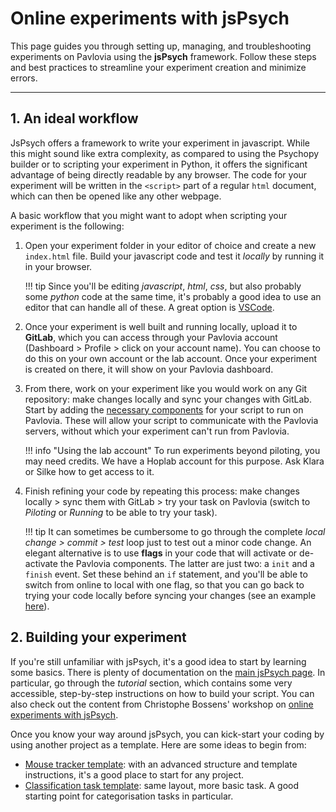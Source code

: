 # Online experiments with jsPsych

This page guides you through setting up, managing, and troubleshooting experiments on Pavlovia using the **jsPsych** framework. Follow these steps and best practices to streamline your experiment creation and minimize errors.




---

## 1. An ideal workflow

JsPsych offers a framework to write your experiment in javascript. While this might sound like extra complexity, as compared to using the Psychopy builder or to scripting your experiment in Python, it offers the significant advantage of being directly readable by any browser. The code for your experiment will be written in the `<script>` part of a regular `html` document, which can then be opened like any other webpage.

A basic workflow that you might want to adopt when scripting your experiment is the following:

1. Open your experiment folder in your editor of choice and create a new `index.html` file. Build your javascript code and test it _locally_ by running it in your browser.

    !!! tip
        Since you'll be editing *javascript*, *html*, *css*, but also probably some *python* code at the same time, it's probably a good idea to use an editor that can handle all of these. A great option is [VSCode](https://code.visualstudio.com/).

2. Once your experiment is well built and running locally, upload it to **GitLab**, which you can access through your Pavlovia account (Dashboard > Profile > click on your account name). You can choose to do this on your own account or the lab account. Once your experiment is created on there, it will show on your Pavlovia dashboard.
3. From there, work on your experiment like you would work on any Git repository: make changes locally and sync your changes with GitLab. Start by adding the [necessary components](https://pavlovia.org/docs/experiments/create-jsPsych) for your script to run on Pavlovia. These will allow your script to communicate with the Pavlovia servers, without which your experiment can't run from Pavlovia.

    !!! info "Using the lab account"
        To run experiments beyond piloting, you may need credits. We have a Hoplab account for this purpose. Ask Klara or Silke how to get access to it.

4. Finish refining your code by repeating this process: make changes locally > sync them with GitLab > try your task on Pavlovia (switch to *Piloting* or *Running* to be able to try your task).

    !!! tip
        It can sometimes be cumbersome to go through the complete *local change > commit > test* loop just to test out a minor code change. An elegant alternative is to use **flags** in your code that will activate or de-activate the Pavlovia components. The latter are just two: a `init` and a `finish` event. Set these behind an `if` statement, and you'll be able to switch from online to local with one flag, so that you can go back to trying your code locally before syncing your changes (see an example [here](https://github.com/TimManiquet/mouse_tracker_template)).

## 2. Building your experiment

If you're still unfamiliar with jsPsych, it's a good idea to start by learning some basics. There is plenty of documentation on the [main jsPsych page](https://www.jspsych.org/v7/). In particular, go through the *tutorial* section, which contains some very accessible, step-by-step instructions on how to build your script. You can also check out the content from Christophe Bossens' workshop on [online experiments with jsPsych](https://kuleuven.sharepoint.com/:p:/r/sites/T0005824-Hoplab/Shared%20Documents/Hoplab/Research/Behaviour/Experiment%20building/jspsych_workshop_christophe.pptx?d=w7d8cb68a430746bcb4b9bcb6ceddaf23&csf=1&web=1&e=L9FXng).

Once you know your way around jsPsych, you can kick-start your coding by using another project as a template. Here are some ideas to begin from:

 - [Mouse tracker template](https://github.com/TimManiquet/mouse_tracker_template): with an advanced structure and template instructions, it's a good place to start for any project.
 - [Classification task template](https://github.com/TimManiquet/jspsych-classification-task-template): same layout, more basic task. A good starting point for categorisation tasks in particular.



